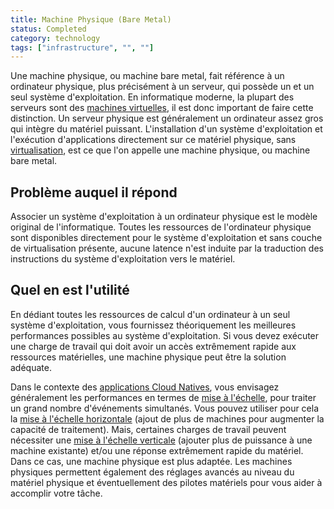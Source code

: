 ```yaml
---
title: Machine Physique (Bare Metal)
status: Completed
category: technology
tags: ["infrastructure", "", ""]
---
```


Une machine physique, ou machine bare metal, fait référence à un ordinateur physique, plus précisément à un serveur, qui possède un et un seul système d'exploitation.
En informatique moderne, la plupart des serveurs sont des [machines virtuelles](/fr/virtual-machine/), il est donc important de faire cette distinction. 
Un serveur physique est généralement un ordinateur assez gros qui intègre du matériel puissant.
L'installation d'un système d'exploitation et l'exécution d'applications directement sur ce matériel physique,
sans [virtualisation](/fr/virtualization/), est ce que l'on appelle une machine physique, ou machine bare metal.

## Problème auquel il répond

Associer un système d'exploitation à un ordinateur physique est le modèle original de l'informatique.
Toutes les ressources de l'ordinateur physique sont disponibles directement pour le système d'exploitation et sans couche de virtualisation présente, aucune latence n'est induite par la traduction des instructions du système d'exploitation vers le matériel.

## Quel en est l'utilité

En dédiant toutes les ressources de calcul d'un ordinateur à un seul système d'exploitation,
vous fournissez théoriquement les meilleures performances possibles au système d'exploitation.
Si vous devez exécuter une charge de travail qui doit avoir un accès extrêmement rapide aux ressources matérielles,
une machine physique peut être la solution adéquate.

Dans le contexte des [applications Cloud Natives](/fr/cloud-native-apps/),
vous envisagez généralement les performances en termes de [mise à l'échelle](/fr/scalability/), pour traiter un grand nombre d'événements simultanés.
Vous pouvez utiliser pour cela la [mise à l'échelle horizontale](/fr/horizontal-scaling/) (ajout de plus de machines pour augmenter la capacité de traitement).
Mais, certaines charges de travail peuvent nécessiter une [mise à l'échelle verticale](/fr/vertical-scaling/) (ajouter plus de puissance à une machine existante)
et/ou une réponse extrêmement rapide du matériel. Dans ce cas, une machine physique est plus adaptée.
Les machines physiques permettent également des réglages avancés au niveau du matériel physique et éventuellement des pilotes matériels pour vous aider à accomplir votre tâche.
